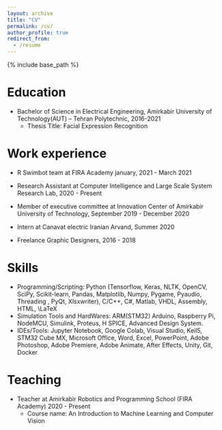 ```yaml
---
layout: archive
title: "CV"
permalink: /cv/
author_profile: true
redirect_from:
  - /resume
---
```


{% include base_path %}

Education
======
* Bachelor of Science in Electrical Engineering, Amirkabir University of Technology(AUT) – Tehran Polytechnic, 2016-2021
  *  Thesis Title: Facial Expression Recognition

Work experience
======
* R Swimbot team at FIRA Academy january, 2021 - March 2021

* Research Assistant at Computer Intelligence and Large Scale System Research Lab, 2020 - Present

*  Member of executive committee at Innovation Center of Amirkabir University of Technology, September 2019 - December 2020
*  Intern at Canavat electric Iranian Arvand, Summer 2020
*  Freelance Graphic Designers, 2016 - 2018 

Skills
======
* Programming/Scripting: Python (Tensorflow, Keras, NLTK, OpenCV, SciPy, Scikit-learn, Pandas, Matplotlib, Numpy, Pygame, Pyaudio, Threading , PyQt, Xlsxwriter), C/C++, C#, Matlab, VHDL, Assembly, HTML, \LaTeX
* Simulation Tools and HardWares: ARM(STM32) Arduino, Raspberry Pi, NodeMCU,  Simulink, Proteus, H SPICE, Advanced Design System.
* IDEs/Tools: Jupyter Notebook, Google Colab,  Visual Studio, Keil5, STM32 Cube MX, Microsoft Office, Word, Excel, PowerPoint, Adobe Photoshop, Adobe Premiere, Adobe Animate, After Effects, Unity, Git, Docker


Teaching
======
* Teacher at Amirkabir Robotics and Programming School (FIRA Academy) 2020 - Present
  * Course name: An Introduction to Machine Learning and Computer Vision


